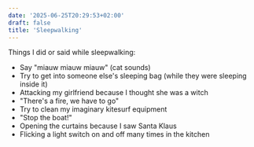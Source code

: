 ```yaml
---
date: '2025-06-25T20:29:53+02:00'
draft: false
title: 'Sleepwalking'
---
```


Things I did or said while sleepwalking:
- Say "miauw miauw miauw" (cat sounds)
- Try to get into someone else's sleeping bag (while they were sleeping inside it)
- Attacking my girlfriend because I thought she was a witch
- "There's a fire, we have to go"
- Try to clean my imaginary kitesurf equipment
- "Stop the boat!"
- Opening the curtains because I saw Santa Klaus
- Flicking a light switch on and off many times in the kitchen
